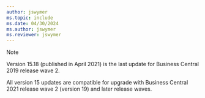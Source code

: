 ```yaml
---
author: jswymer
ms.topic: include
ms.date: 04/30/2024
ms.author: jswymer
ms.reviewer: jswymer
---
```

> [!NOTE]
> Version 15.18 (published in April 2021) is the last update for Business Central 2019 release wave 2.  
>
> All version 15 updates are compatible for upgrade with Business Central 2021 release wave 2 (version 19) and later release waves.
